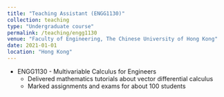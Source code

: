 ```yaml
---
title: "Teaching Assistant (ENGG1130)"
collection: teaching
type: "Undergraduate course"
permalink: /teaching/engg1130
venue: "Faculty of Engineering, The Chinese University of Hong Kong"
date: 2021-01-01
location: "Hong Kong"
---
```


* ENGG1130 - Multivariable Calculus for Engineers
  * Delivered mathematics tutorials about vector differential calculus
  * Marked assignments and exams for about 100 students
